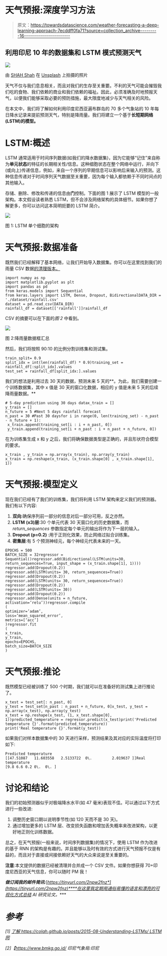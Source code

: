 # 天气预报:深度学习方法

> 原文：<https://towardsdatascience.com/weather-forecasting-a-deep-learning-approach-7ecddff0fa71?source=collection_archive---------16----------------------->

## 利用印尼 10 年的数据集和 LSTM 模式预测天气

![](img/41cb8361b430504043e5a7b87b64ce6a.png)

由 [SHAH Shah](https://unsplash.com/@drjay93?utm_source=unsplash&utm_medium=referral&utm_content=creditCopyText) 在 [Unsplash](https://unsplash.com/s/photos/raining?utm_source=unsplash&utm_medium=referral&utm_content=creditCopyText) 上拍摄的照片

天气不仅与我们息息相关，而且对我们的生存至关重要。不利的天气可能会摧毁我们吃的食物、我们依赖的商业和我们依赖的福祉。因此，必须准确及时地预报天气，以便我们能够采取必要的预防措施，最大限度地减少与天气相关的风险。

在本文中，我们将了解如何利用印度尼西亚遍布群岛的 70 多个气象站的 10 年每日降水记录来提前预测天气，特别是降雨量。我们将建立一个基于**长短期网络(LSTM)的模型。**

# LSTM:概述

LSTM 通常适用于时间序列数据(如我们的降水数据集)，因为它能够“记住”来自称为**单元状态**的特征的长期相关性/信息。这种细胞状态在整个网络中运行，并向下(或向上)传递信息，例如，来自一个序列的早期信息可以影响后来输入的预测。这种信息传递对于时间序列天气数据至关重要，因为每个输入都依赖于不同时间点的其他输入。

存储、删除、修改和传递的信息由**门**控制。下面的图 1 展示了 LSTM 模型的一般架构。本文假设读者熟悉 LSTM，但不会涉及网络架构的具体细节。如果你想了解更多，你可以访问这本简明扼要的 LSTM 简介。

![](img/cace770db820b756504598221c2c97d0.png)

图 1: LSTM 单个细胞的架构

# 天气预报:数据准备

既然我们已经解释了基本网络，让我们开始导入数据集。你可以在这里找到我们的雨量 CSV 数据[的清理版本。](https://drive.google.com/open?id=1CL1l38xkg9NJTxUpq-i7CeMNjkp3BKIh)

```
import numpy as np
import matplotlib.pyplot as plt
import pandas as pd
from keras.models import Sequential
from keras.layers import LSTM, Dense, Dropout, BidirectionalDATA_DIR = './dataset/rainfall.csv'
dataset = pd.read_csv(DATA_DIR)
rainfall_df = dataset[['rainfall']]rainfall_df
```

CSV 的摘要可以在下面的*图 2* 中看到。

![](img/6d21b603945e11f0378a2ff9ec7e58eb.png)

图 2:降雨量数据框汇总

然后，我们将按照 90:10 的比例分割训练集和测试集。

```
train_split= 0.9
split_idx = int(len(rainfall_df) * 0.9)training_set = rainfall_df[:split_idx].values
test_set = rainfall_df[split_idx:].values
```

我们的想法是利用过去 30 天的数据，预测未来 5 天的**。为此，我们需要创建一个训练数据集，其中 x 值是 30 天的窗口化数据，相应的 y 值是未来 5 天的后续降雨量数据。**

```
# 5-day prediction using 30 days datax_train = []
y_train = []
n_future = 5 #Next 5 days rainfall forecast
n_past = 30 #Past 30 daysfor i in range(0, len(training_set) - n_past - n_future + 1):
 x_train.append(training_set[i : i + n_past, 0])
 y_train.append(training_set[i + n_past : i + n_past + n_future, 0])
```

在为训练集生成 x 和 y 之后，我们将确保数据类型是正确的，并且形状符合模型的要求。

```
x_train , y_train = np.array(x_train), np.array(y_train)
x_train = np.reshape(x_train, (x_train.shape[0] , x_train.shape[1], 1))
```

# 天气预报:模型定义

现在我们已经有了我们的训练集，我们将利用 LSTM 架构来定义我们的预测器。我们有以下内容:

1.  **双向**:确保序列前一部分的信息对后一部分可用，反之亦然。
2.  **LSTM** **(x3)层**:30 个单元代表 30 天窗口化的历史数据集，而 *return_sequences* 参数指定每个单元的输出将作为下一层的输入。
3.  **Dropout (p=0.2)** :用于正则化效果，防止网络过拟合训练集。
4.  **密集层**:有 5 个预测神经元，每个神经元代表未来的一天。

```
EPOCHS = 500
BATCH_SIZE = 32regressor = Sequential()regressor.add(Bidirectional(LSTM(units=30, return_sequences=True, input_shape = (x_train.shape[1], 1))))
regressor.add(Dropout(0.2))
regressor.add(LSTM(units= 30, return_sequences=True))
regressor.add(Dropout(0.2))
regressor.add(LSTM(units= 30, return_sequences=True))
regressor.add(Dropout(0.2))
regressor.add(LSTM(units= 30))
regressor.add(Dropout(0.2))
regressor.add(Dense(units = n_future, activation=’relu’))regressor.compile
(
optimizer=’adam’, 
loss=’mean_squared_error’, 
metrics=[‘acc’]
)regressor.fit
(
x_train, 
y_train, 
epochs=EPOCHS, 
batch_size=BATCH_SIZE
)
```

# 天气预报:推论

既然模型已经被训练了 500 个时期，我们就可以在准备好的测试集上进行推论了。

```
x_test = test_set[: n_past, 0]
y_test = test_set[n_past : n_past + n_future, 0]x_test, y_test = np.array(x_test), np.array(y_test)
x_test = np.reshape(x_test, (1, x_test.shape[0], 1))predicted_temperature = regressor.predict(x_test)print('Predicted temperature {}'.format(predicted_temperature))
print('Real temperature {}'.format(y_test))
```

如果我们对样本数据集中的 30 天进行采样，预测结果及其对应的实际温度将打印如下:

```
Predicted temperature 
[[47.51087   11.603558   2.5133722  0\.         2.019637 ]]Real temperature 
[9.8 6.6 0.2 0\.  0\. ]
```

# 讨论和结论

我们的初始预测器似乎对极端降水水平(如 47 毫米)表现不佳。可以通过以下方式进行一些改进:

1.  调整历史窗口期以说明季节性(如 120 天而不是 30 天)。
2.  通过增加更多的 LSTM 层、改变损失函数和增加丢失概率来改进架构，以更好地正则化训练数据。

总之，在天气预报(一般来说，时间序列数据集)的情况下，使用 LSTM 作为改进的基于 RNN 的架构是有趣的。并且能够以及时有效的方式进行天气预报不仅是有益的，而且对于直接或间接依赖好天气的大众来说是至关重要的。

**注意**:本文提供的数据已经被清理并合并成一个 CSV 文件。如果你想获得 70+印度尼西亚的天气信息，你可以随时 PM 我！

***做订阅我的邮件简讯:***[*https://tinyurl.com/2npw2fnz*](https://tinyurl.com/2npw2fnz)****在这里我定期用通俗易懂的语言和漂亮的可视化方式总结 AI 研究论文。****

# *参考*

*[1] [了解 https://colah.github.io/posts/2015-08-Understanding-LSTMs/ LSTM 网](https://colah.github.io/posts/2015-08-Understanding-LSTMs/)*

*[2]【https://www.bmkg.go.id/ 印尼气象局:印尼*